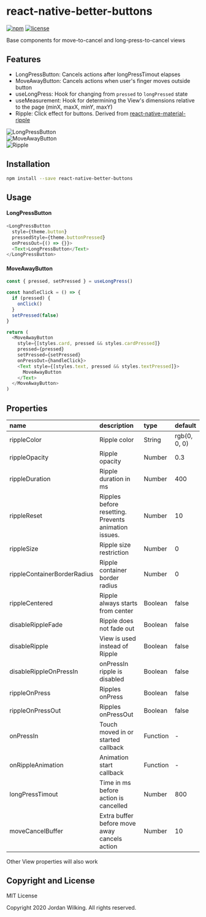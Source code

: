[npm-badge]: https://img.shields.io/npm/v/react-native-better-buttons.svg?colorB=ff6d00
[rn-ripple]: https://github.com/n4kz/react-native-material-ripple
[npm-url]: https://www.npmjs.com/package/react-native-better-buttons
[license-badge]: https://img.shields.io/npm/l/react-native-better-buttons.svg?colorB=448afe
[license-url]: https://github.com/jordanwilking/react-native-better-buttons/blob/master/LICENSE

# react-native-better-buttons

[![npm][npm-badge]][npm-url]
[![license][license-badge]][license-url]

Base components for move-to-cancel and long-press-to-cancel views

## Features

- LongPressButton: Cancels actions after longPressTimout elapses
- MoveAwayButton: Cancels actions when user's finger moves outside button
- useLongPress: Hook for changing from `pressed` to `longPressed` state
- useMeasurement: Hook for determining the View's dimensions relative to the page (minX, maxX, minY, maxY)
- Ripple: Click effect for buttons. Derived from [react-native-material-ripple][rn-ripple]

![LongPressButton](https://user-images.githubusercontent.com/22667297/92424002-eecb0800-f137-11ea-8d47-92c45f000dd7.gif)<br/>
![MoveAwayButton](https://user-images.githubusercontent.com/22667297/92424003-ef639e80-f137-11ea-815f-ac3d77940e08.gif)<br/>
![Ripple](https://user-images.githubusercontent.com/22667297/92424004-ef639e80-f137-11ea-836a-8593dc8cb98a.gif)<br/>

## Installation

```bash
npm install --save react-native-better-buttons
```

## Usage

#### LongPressButton

```javascript
<LongPressButton
  style={theme.button}
  pressedStyle={theme.buttonPressed}
  onPressOut={() => {}}>
  <Text>LongPressButton</Text>
</LongPressButton>
```

#### MoveAwayButton

```js
const { pressed, setPressed } = useLongPress()

const handleClick = () => {
  if (pressed) {
    onClick()
  }
  setPressed(false)
}

return (
  <MoveAwayButton
    style={[styles.card, pressed && styles.cardPressed]}
    pressed={pressed}
    setPressed={setPressed}
    onPressOut={handleClick}>
    <Text style={[styles.text, pressed && styles.textPressed]}>
      MoveAwayButton
    </Text>
  </MoveAwayButton>
)
```

## Properties

| name                        | description                                          | type     | default      |
| :-------------------------- | :--------------------------------------------------- | :------- | :----------- |
| rippleColor                 | Ripple color                                         | String   | rgb(0, 0, 0) |
| rippleOpacity               | Ripple opacity                                       | Number   | 0.3          |
| rippleDuration              | Ripple duration in ms                                | Number   | 400          |
| rippleReset                 | Ripples before resetting. Prevents animation issues. | Number   | 10           |
| rippleSize                  | Ripple size restriction                              | Number   | 0            |
| rippleContainerBorderRadius | Ripple container border radius                       | Number   | 0            |
| rippleCentered              | Ripple always starts from center                     | Boolean  | false        |
| disableRippleFade           | Ripple does not fade out                             | Boolean  | false        |
| disableRipple               | View is used instead of Ripple                       | Boolean  | false        |
| disableRippleOnPressIn      | onPressIn ripple is disabled                         | Boolean  | false        |
| rippleOnPress               | Ripples onPress                                      | Boolean  | false        |
| rippleOnPressOut            | Ripples onPressOut                                   | Boolean  | false        |
| onPressIn                   | Touch moved in or started callback                   | Function | -            |
| onRippleAnimation           | Animation start callback                             | Function | -            |
| longPressTimout             | Time in ms before action is cancelled                | Number   | 800          |
| moveCancelBuffer            | Extra buffer before move away cancels action         | Number   | 10           |

Other View properties will also work

## Copyright and License

MIT License

Copyright 2020 Jordan Wilking. All rights reserved.
